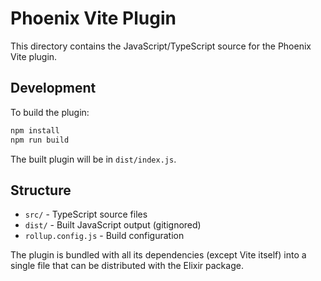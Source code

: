 # Phoenix Vite Plugin

This directory contains the JavaScript/TypeScript source for the Phoenix Vite plugin.

## Development

To build the plugin:

```bash
npm install
npm run build
```

The built plugin will be in `dist/index.js`.

## Structure

- `src/` - TypeScript source files
- `dist/` - Built JavaScript output (gitignored)
- `rollup.config.js` - Build configuration

The plugin is bundled with all its dependencies (except Vite itself) into a single file that can be distributed with the Elixir package.